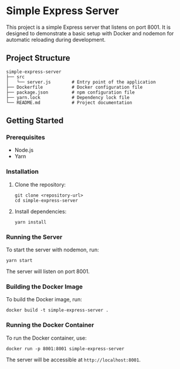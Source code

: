 # Simple Express Server

This project is a simple Express server that listens on port 8001. It is designed to demonstrate a basic setup with Docker and nodemon for automatic reloading during development.

## Project Structure

```
simple-express-server
├── src
│   └── server.js        # Entry point of the application
├── Dockerfile           # Docker configuration file
├── package.json         # npm configuration file
├── yarn.lock            # Dependency lock file
└── README.md            # Project documentation
```

## Getting Started

### Prerequisites

- Node.js
- Yarn

### Installation

1. Clone the repository:
   ```
   git clone <repository-url>
   cd simple-express-server
   ```

2. Install dependencies:
   ```
   yarn install
   ```

### Running the Server

To start the server with nodemon, run:
```
yarn start
```

The server will listen on port 8001.

### Building the Docker Image

To build the Docker image, run:
```
docker build -t simple-express-server .
```

### Running the Docker Container

To run the Docker container, use:
```
docker run -p 8001:8001 simple-express-server
```

The server will be accessible at `http://localhost:8001`.